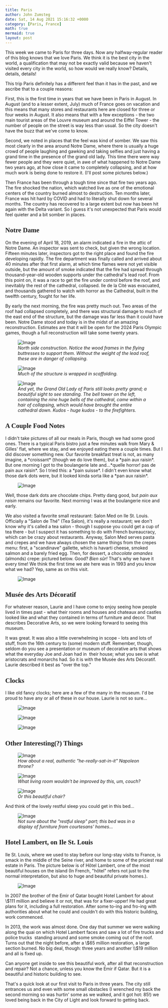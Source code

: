 ```yaml
---
title: Paris
author: John Zumsteg
date: Sat, 14 Aug 2021 15:16:32 +0000
category: [Paris, France]
math: true
mermaid: true
layout: post
---
```

This week we came to Paris for three days. Now any halfway-regular reader of this blog knows that we love Paris. We think it is the best city in the world, a qualification that may not be exactly valid because we haven't visited every city in the world, so how would we really know? Details, details, details!

This trip Paris definitely has a different feel than it has in the past, and we ascribe that to a couple reasons:

First, this is the first time in years that we have been in Paris in August. In August (and to a lesser extent, July) much of France goes on vacation and this means that many stores and restaurants here are closed for three or four weeks in August. It also means that with a few exceptions - the two main tourist areas of the Louvre museum and around the Eiffel Tower - the number of people on the street is way less than usual. So the city doesn't have the buzz that we've come to know.

Second, we noted in places that the feel was kind of somber. We saw this most clearly in the area around Notre Dame, where there is usually a huge crowd of people laughing and gawking and taking selfies and just having a grand time in the presence of the grand old lady. This time there were way fewer people and they were quiet, in awe of what happened to Notre Dame two years ago, at how close it came to completely collapsing, and at how much work is being done to restore it. (I'll post some pictures below.)

Then France has been through a tough time since that fire two years ago. The fire shocked the nation, which watched live as one of the emotional centers of the country burned almost to destruction. Ten months later, France was hit hard by COVID and had to literally shut down for several months. The country has recovered to a large extent but now has been hit again with the Delta variant. So I guess it's not unexpected that Paris would feel quieter and a bit somber in places.
<h2 style="font-family: verdana;">Notre Dame</h2>
On the evening of April 18, 2019, an alarm indicated a fire in the attic of Notre Dame. An inspector was sent to check, but given the wrong location. Fifteen minutes later, inspectors got to the right place and found the fire developing rapidly. The fire department was finally called and arrived about 40 minutes after that first alarm, at which time flames were not yet visible outside, but the amount of smoke indicated that the fire had spread through thousand-year-old wooden supports under the cathedral's lead roof. From this point on, it was a race to get the fire under control before the roof, and inevitably the rest of the cathedral, collapsed. Ile de la Cité was evacuated, and thousands gathered to watch with horror as the Cathedral, built in the twelfth century, fought for her life.

By early the next morning, the fire was pretty much out. Two areas of the roof had collapsed completely, and there was structural damage to much of the east end of the structure, but the damage was far less than it could have been. Notre Dame stood and today is in the midst of an amazing reconstruction. Estimates are that it will be open for the 2024 Paris Olympic games, though a full reconstruction will take some twenty years.

<figure class = "portrait">
	<img src="{{"/assets/images/2021/08/IMG_4415.jpg" | prepend: site.baseurl | prepend: site.url }}" alt="Image" />
	<figcaption><em>North side construction. Notice the wood frames in the flying buttresses to support them. Without the weight of the lead roof, these are in danger of collapsing.</em></figcaption>
</figure>



<figure class = "landscape">
	<img src="{{"/assets/images/2021/08/IMG_4419.jpg" | prepend: site.baseurl | prepend: site.url }}" alt="Image" />
	<figcaption><em>Much of the structure is wrapped in scaffolding.</em></figcaption>
</figure>



<figure class = "portrait">
	<img src="{{"/assets/images/2021/08/IMG_4416.jpg" | prepend: site.baseurl | prepend: site.url }}" alt="Image" />
	<figcaption><em>And yet, the Grand Old Lady of Paris still looks pretty grand; a beautiful sight to see standing. The bell tower on the left, containing the nine huge bells of the cathedral, came within a hair of collapsing, which would have brought the entire cathedral down. Kudos - huge kudos - to the firefighters.</em></figcaption>
</figure>


<h2 style="font-family: verdana;">A Couple Food Notes</h2>
I didn't take pictures of all our meals in Paris, though we had some good ones. There is a typical Paris bistro just a few minutes walk from Mary &amp; Gilles' flat, where we stay, and we enjoyed eating there a couple times. But I did discover something new. Our favorite breakfast treat is not, as many imagine, a *croissant* (though we do love them), but a *pain aux raisin*. But one morning I got to the boulangerie late and...*quelle horror! pas de pain aux raisin*. So I tried this: a *pain suisse*. I didn't even know what those dark dots were, but it looked kinda sorta like a *pan aux raisin*.

<figure class = "landscape">
	<img src="{{"/assets/images/2021/08/IMG_4408.jpg" | prepend: site.baseurl | prepend: site.url }}" alt="Image" />
	<figcaption></figcaption>
</figure>

Well, those dark dots are chocolate chips. Pretty dang good, but *pain aux raisin* remains our favorite. Next morning I was at the boulangerie nice and early.

We also visited a favorite small restaurant: Salon Med on Ile St. Louis. Officially a "Salon de Thé" (Tea Salon), it's really a restaurant; we don't know why it's called a tea salon - though I suppose you could get a cup of tea there - but I suspect it has something to do with French bureaucracy, which can be crazy about restaurants. Anyway, Salon Med serves pasta and crepes and we have always chosen the same things from the crepes menu: first, a "scandinave" gallette, which is havarti cheese, smoked salmon and a barely fried egg. Then, for dessert, a *chocolate amandes* (almonds) crepe: pictured below. Good? *Bien sûr!* That's why we have it every time! We think the first time we ate here was in 1993 and you know what we had? Yep, same as on this visit.

<figure class = "landscape">
	<img src="{{"/assets/images/2021/08/IMG_4422.jpg" | prepend: site.baseurl | prepend: site.url }}" alt="Image" />
	<figcaption></figcaption>
</figure>


<h2 style="font-family: verdana;">Musée des Arts Décoratif</h2>
For whatever reason, Laurie and I have come to enjoy seeing how people lived in times past - what their rooms and houses and chateaux and castles looked like and what they contained in terms of furniture and decor. That describes Decorative Arts, so we were looking forward to seeing this museum.

It was great. It was also a little overwhelming in scope - lots and lots of stuff, from the 16th century to (some) modern stuff. Remember, though, seldom do you see a presentation or museum of decorative arts that shows what the everyday Joe and Joan had in  their house; what you see is what aristocrats and monarchs had. So it is with the Musée des Arts Décoratif. Laurie described it best as "over the top."
<h2 style="font-family: verdana;">Clocks</h2>
I like old fancy clocks; here are a few of the many in the museum. I'd be proud to have any or all of these in our house. Laurie is not so sure...

<figure class = "portrait">
	<img src="{{"/assets/images/2021/08/DSC00156.jpg" | prepend: site.baseurl | prepend: site.url }}" alt="Image" />
	<figcaption></figcaption>
</figure>

 <figure class = "portrait">
	<img src="{{"/assets/images/2021/08/DSC00158.jpg" | prepend: site.baseurl | prepend: site.url }}" alt="Image" />
	<figcaption></figcaption>
</figure>

 <figure class = "portrait">
	<img src="{{"/assets/images/2021/08/DSC00171.jpg" | prepend: site.baseurl | prepend: site.url }}" alt="Image" />
	<figcaption></figcaption>
</figure>


<h2 style="font-family: verdana;">Other Interesting(?) Things</h2>
<figure class = "portrait">
	<img src="{{"/assets/images/2021/08/DSC00167.jpg" | prepend: site.baseurl | prepend: site.url }}" alt="Image" />
	<figcaption><em>How about a real, authentic "he-really-sat-in-it" Napoleon throne?</em></figcaption>
</figure>



<figure class = "landscape">
	<img src="{{"/assets/images/2021/08/DSC00163.jpg" | prepend: site.baseurl | prepend: site.url }}" alt="Image" />
	<figcaption><em>What living room wouldn't be improved by this, um, couch?</em></figcaption>
</figure>



<figure class = "portrait">
	<img src="{{"/assets/images/2021/08/DSC00157.jpg" | prepend: site.baseurl | prepend: site.url }}" alt="Image" />
	<figcaption><em>Or this beautiful chair?</em></figcaption>
</figure>



And think of the lovely restful sleep you could get in this bed...

<figure class = "portrait">
	<img src="{{"/assets/images/2021/08/DSC00154.jpg" | prepend: site.baseurl | prepend: site.url }}" alt="Image" />
	<figcaption><em>Not sure about the "restful sleep" part; this bed was in a display of furniture from courtesans' homes...</em></figcaption>
</figure>


<h2 style="font-family: verdana;">Hotel Lambert, on Ile St. Louis</h2>
Ile St. Louis, where we used to stay before our long-stay visits to France, is smack in the middle of the Seine river, and home to some of the priciest real estate in Paris. The picture below is of Hôtel Lambert, one of the most beautiful houses on the island (In French, "hôtel" refers not just to the normal interpretation, but also to huge and beautiful private homes.).

<figure class = "portrait">
	<img src="{{"/assets/images/2021/08/IMG_4448.jpg" | prepend: site.baseurl | prepend: site.url }}" alt="Image" />
	<figcaption></figcaption>
</figure>



In 2007 the brother of the Emir of Qatar bought Hotel Lambert for about \\$111 million and believe it or not, that was for a fixer-upper! He had great plans for it, including a full restoration. After some to-ing and fro-ing with authorities about what he could and couldn't do with this historic building, work commenced.

In 2013, the work was almost done. One day that summer we were walking along the quai on which Hotel Lambert faces and saw a lot of fire trucks and police trucks  standing around and some smoke coming out of the roof. Turns out that the night before, after a \\$65 million restoration, a large section burned. No big deal, though: three years and another \\$19 million and all is fixed up.

Can anyone get inside to see this beautiful work, after all that reconstruction and repair? Not a chance, unless you know the Emir if Qatar. But it is a beautiful and historic building to see.

That's a quick look at our first visit to Paris in three years. The city still entrances us and even with some small obstacles (I wrenched my back the second morning so was hurtin' some as we walked, and it got hot: 85!) we loved being back in the City of Light and look forward to getting back.
